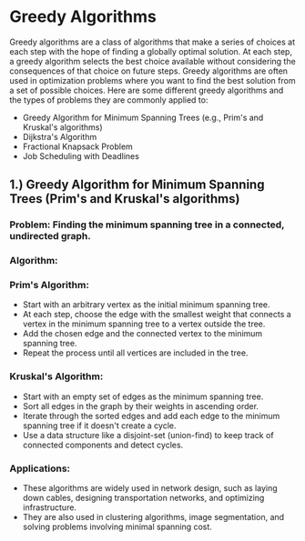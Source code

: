 # Greedy Algorithms
Greedy algorithms are a class of algorithms that make a series of choices at each step with the hope of finding a globally optimal solution. At each step, a greedy algorithm selects the best choice available without considering the consequences of that choice on future steps. Greedy algorithms are often used in optimization problems where you want to find the best solution from a set of possible choices. Here are some different greedy algorithms and the types of problems they are commonly applied to:
- Greedy Algorithm for Minimum Spanning Trees (e.g., Prim's and Kruskal's algorithms)
- Dijkstra's Algorithm
- Fractional Knapsack Problem
- Job Scheduling with Deadlines

## 1.) Greedy Algorithm for Minimum Spanning Trees (Prim's and Kruskal's algorithms)
### Problem: Finding the minimum spanning tree in a connected, undirected graph.

### Algorithm:

  ### Prim's Algorithm:

- Start with an arbitrary vertex as the initial minimum spanning tree.
- At each step, choose the edge with the smallest weight that connects a vertex in the minimum spanning tree to a vertex outside the tree.
- Add the chosen edge and the connected vertex to the minimum spanning tree.
- Repeat the process until all vertices are included in the tree.
  
 ### Kruskal's Algorithm:

- Start with an empty set of edges as the minimum spanning tree.
- Sort all edges in the graph by their weights in ascending order.
- Iterate through the sorted edges and add each edge to the minimum spanning tree if it doesn't create a cycle.
- Use a data structure like a disjoint-set (union-find) to keep track of connected components and detect cycles.
  
### Applications:

- These algorithms are widely used in network design, such as laying down cables, designing transportation networks, and optimizing infrastructure.
- They are also used in clustering algorithms, image segmentation, and solving problems involving minimal spanning cost.
